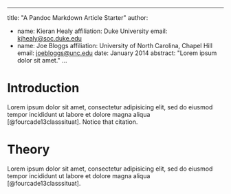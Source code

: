 
---
title: "A Pandoc Markdown Article Starter"
author:
- name: Kieran Healy
  affiliation: Duke University
  email: kjhealy@soc.duke.edu
- name: Joe Bloggs
  affiliation: University of North Carolina, Chapel Hill
  email: joebloggs@unc.edu
date: January 2014
abstract: "Lorem ipsum dolor sit amet."
...

# Introduction
Lorem ipsum dolor sit amet, consectetur adipisicing elit, 
sed do eiusmod tempor incididunt ut labore et dolore magna 
aliqua [@fourcade13classsituat]. Notice that citation.

# Theory
Lorem ipsum dolor sit amet, consectetur adipisicing 
elit, sed do eiusmod tempor incididunt ut labore et 
dolore magna aliqua [@fourcade13classsituat].
